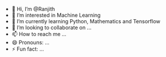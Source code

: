 - 👋 Hi, I’m @Ranjith
- 👀 I’m interested in Machine Learning
- 🌱 I’m currently learning Python, Mathematics and Tensorflow
- 💞️ I’m looking to collaborate on ...
- 📫 How to reach me ...
- 😄 Pronouns: ...
- ⚡ Fun fact: ...

<!---
Ranjith-GitHubAccount/Ranjith-GitHubAccount is a ✨ special ✨ repository because its `README.md` (this file) appears on your GitHub profile.
You can click the Preview link to take a look at your changes.
--->
